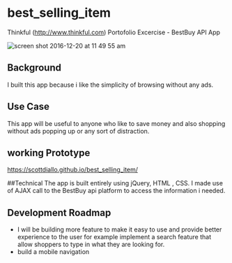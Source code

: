 # best_selling_item
Thinkful (http://www.thinkful.com) Portofolio Excercise - BestBuy API App

![screen shot 2016-12-20 at 11 49 55 am](https://cloud.githubusercontent.com/assets/16064574/21365573/b5c71c26-c6aa-11e6-9d3d-3be4bef8916f.png)

## Background
I built this app because i like the simplicity of browsing without any ads.

## Use Case
This app will be useful to anyone who like to save money and also shopping without ads popping up or any sort of distraction.

## working Prototype
https://scottdiallo.github.io/best_selling_item/

##Technical
The app is built entirely using jQuery, HTML , CSS.
I made use of AJAX call to the BestBuy api platform to access the information i needed.

## Development Roadmap
* I will be building more feature to make it easy to use and provide better experience to the user for example implement a search feature that allow shoppers to type in what they are looking for.
* build a mobile navigation
